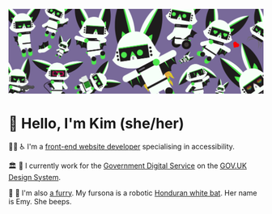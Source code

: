 ![An abundance of robats](https://raw.githubusercontent.com/querkmachine/querkmachine/main/an-abundance-of-robats.png)

# 👋️ Hello, I'm Kim (she/her)

🧑‍💻 ♿ I'm a [front-end website developer](https://berly.kim) specialising in accessibility. 

🏛️ 🧩 I currently work for the [Government Digital Service](https://www.gov.uk/government/organisations/government-digital-service) on the [GOV.UK Design System](https://design-system.service.gov.uk).

🤖 🦇 I'm also [a furry](https://berly.kim/blog/2022-04-10-a-robot-bat-on-the-internet/). My fursona is a robotic [Honduran white bat](https://en.wikipedia.org/wiki/Honduran_white_bat). Her name is Emy. She beeps.
